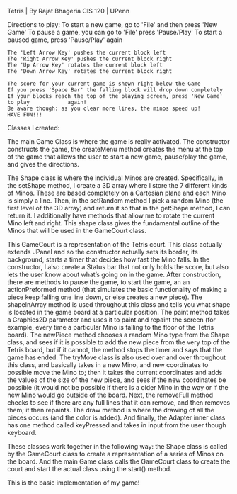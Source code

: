 Tetris | By Rajat Bhageria 
CIS 120 | UPenn

Directions to play: 
	To start a new game, go to 'File' and then press 'New Game'
	To pause a game, you can go to 'File' press 'Pause/Play'
	To start a paused game, press 'Pause/Play' again

	The 'Left Arrow Key' pushes the current block left
	The 'Right Arrow Key' pushes the current block right
	The 'Up Arrow Key' rotates the current block left
	The 'Down Arrow Key' rotates the current block right

	The score for your current game is shown right below the Game
	If you press 'Space Bar' the falling block will drop down completely
	If your blocks reach the top of the playing screen, press 'New Game' to play 			again!
	Be aware though: as you clear more lines, the minos speed up!
	HAVE FUN!!!

Classes I created:

The main Game Class is where the game is really activated. The constructor constructs the game, the createMenu method creates the menu at the top of the game that allows the user to start a new game, pause/play the game, and gives the directions. 

The Shape class is where the individual Minos are created. Specifically, in the setShape method, I create a 3D array where I store the 7 different kinds of Minos. These are based completely on a Cartesian plane and each Mino is simply a line. Then, in the setRandom method I pick a random Mino (the first level of the 3D array) and return it so that in the getShape method, I can return it. I additionally have methods that allow me to rotate the current Mino left and right. This shape class gives the fundamental outline of the Minos that will be used in the GameCourt class.

This GameCourt is a representation of the Tetris court. This class actually extends JPanel and so the constructor actually sets its border, its background, starts a timer that decides how fast the Mino falls. In the constructor, I also create a Status bar that not only holds the score, but also lets the user know about what’s going on in the game. After construction, there are methods to pause the game, to start the game, an an actionPreformed method (that simulates the basic functionality of making a piece keep falling one line down, or else creates a new piece). The shapeInArray method is used throughout this class and tells you what shape is located in the game board at a particular position. The paint method takes a Graphics2D parameter and uses it to paint and repaint the screen (for example, every time a particular Mino is falling to the floor of the Tetris board). The newPiece method chooses a random Mino type from the Shape class,  and sees if it is possible to add the new piece from the very top of the Tetris board, but if it cannot, the method stops the timer and says that the game has ended. The tryMove class is also used over and over throughout this class, and basically takes in a new Mino, and new coordinates to possible move the Mino to; then it takes the current coordinates and adds the values of the size of the new piece, and sees if the new coordinates be possible (it would not be possible if there is a older Mino in the way or if the new Mino would go outside of the board. Next, the removeFull method checks to see if there are any full lines that it can remove, and then removes them; it then repaints. The draw method is where the drawing of all the pieces occurs (and the color is added). And finally, the Adapter inner class has one method called keyPressed and takes in input from the user though keyboard. 

These classes work together in the following way: the Shape class is called by the GameCourt class to create a representation of a series of Minos on the board. And the main Game class calls the GameCourt class to create the court and start the actual class using the start() method.

This is the basic implementation of my game!
